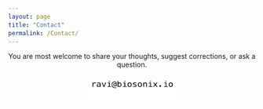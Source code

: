 ```yaml
---
layout: page
title: "Contact"
permalink: /Contact/
---
```

<div style="text-align: center;">
  You are most welcome to share your thoughts, suggest corrections, or ask a question.
</div>
<div style="padding-top: 20px; padding-bottom: 10px;">
<div style="text-align: center;">
  <img src="/images/email_icon.png" alt="Write to me" width="200" height="50">
  <p class="image-caption"></p>
</div>
